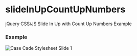 # slideInUpCountUpNumbers
jQuery CSS/JS Slide In Up with Count Up Numbers Example


### Example

![Case Cade Stylesheet Slide 1  ](assets/count-up-numbers-example.jpg)
